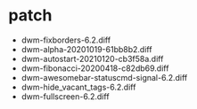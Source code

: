 # patch
+ dwm-fixborders-6.2.diff
+ dwm-alpha-20201019-61bb8b2.diff
+ dwm-autostart-20210120-cb3f58a.diff
+ dwm-fibonacci-20200418-c82db69.diff
+ dwm-awesomebar-statuscmd-signal-6.2.diff
+ dwm-hide_vacant_tags-6.2.diff
+ dwm-fullscreen-6.2.diff
